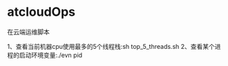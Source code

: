 atcloudOps
==========

在云端运维脚本

1、查看当前机器cpu使用最多的5个线程栈:sh top_5_threads.sh
2、查看某个进程的启动环境变量:./evn pid
